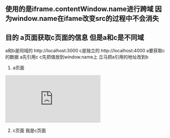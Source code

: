 ## 使用的是iframe.contentWindow.name进行跨域 因为window.name在ifame改变src的过程中不会消失

## 目的 a页面获取c页面的信息 但是a和c是不同域
a和b是同域的 http://localhost:3000
c是独立的 http://localhost:4000
a要获取c的数据
a先引用c c先把值放到window.name上 立马把a引用的地址改到b

1. a页面
<iframe src="http://localhost:4000/c.html" frameborder="0" id="iframe" onload="load()"></iframe>
    <script>
        let first = true;
        function load() {
            if(first) {
                let iframe = document.getElementById("iframe");
                iframe.src = "http://localhost:3000/b.html";
                first = false;
            } else {
                console.log(iframe.contentWindow.name);
            }
        }
</script>

2. c页面
我是c页面
<script>
    window.name = 'ccc';
</script>
